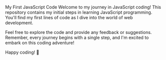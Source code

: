 My First JavaScript Code
Welcome to my journey in JavaScript coding! This repository contains my initial steps in learning JavaScript programming. You'll find my first lines of code as I dive into the world of web development.

Feel free to explore the code and provide any feedback or suggestions. Remember, every journey begins with a single step, and I'm excited to embark on this coding adventure!

Happy coding! 🚀
